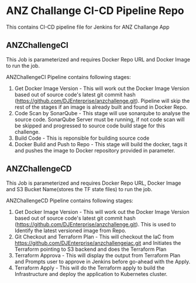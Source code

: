 ANZ Challange CI-CD Pipeline Repo
========

This contains CI-CD pipeline file for Jenkins for ANZ Challange App

ANZChallengeCI
------

This Job is parameterized and requires Docker Repo URL and Docker Image to run the job.

ANZChallengeCI Pipeline contains following stages:

1. Get Docker Image Version -  This will work out the Docker Image Version based out of source code's latest git commit hash (https://github.com/DJEnterprise/anzchallenge.git). Pipeline will skip the rest of the stages if an image is already built and found in Docker Repo.
2. Code Scan by SonarQube   -  This stage will use sonarqube to analyse the source code. SonarQube Server must be running, if not code scan will be skipped and progressed to source code build stage for this challenge.
3. Build Code               -  This is reponsible for building source code
4. Docker Build and Push to Repo - This stage will build the docker, tags it and pushes the image to Docker repository provided in parameter.

ANZChallengeCD
-------

This Job is parameterized and requires Docker Repo URL, Docker Image and S3 Bucket Name(stores the TF state files) to run the job.

ANZChallengeCD Pipeline contains following stages:

1. Get Docker Image Version -  This will work out the Docker Image Version based out of source code's latest git commit hash (https://github.com/DJEnterprise/anzchallenge.git). This is used to Identify the latest versioned image from Repo.
2. Git Checkout and Terraform Plan - This will checkout the IaC from https://github.com/DJEnterprise/anzchallengeiac.git and Initiates the Terraform pointing to S3 backend and does the Terraform Plan
3. Terraform Approva        -  This will display the output from Terraform Plan and Prompts user to approve in Jenkins before go-ahead with the Apply.
4. Terraform Apply          -  This will do the Terraform apply to build the Infrastructure and deploy the application to Kubernetes cluster.
